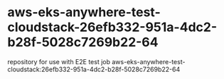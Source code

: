 # aws-eks-anywhere-test-cloudstack-26efb332-951a-4dc2-b28f-5028c7269b22-64
repository for use with E2E test job aws-eks-anywhere-test-cloudstack:26efb332-951a-4dc2-b28f-5028c7269b22-64
